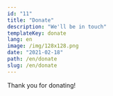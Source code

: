 ```yaml
---
id: "11"
title: "Donate"
description: "We'll be in touch"
templateKey: donate
lang: en
image: /img/128x128.png
date: "2021-02-18"
path: /en/donate
slug: /en/donate
---
```


Thank you for donating!
